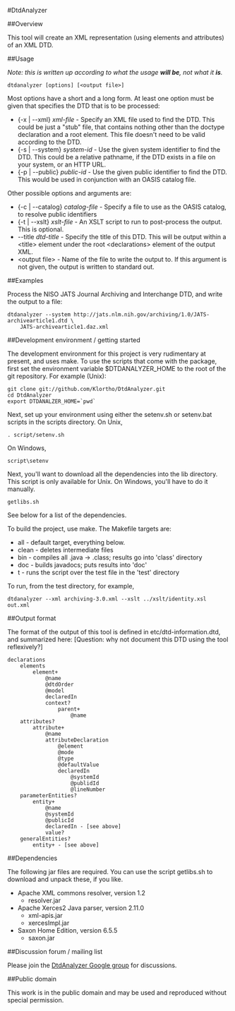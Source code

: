 ﻿#DtdAnalyzer

##Overview

This tool will create an XML representation (using elements and attributes)
of an XML DTD.

##Usage

*Note:  this is written up according to what the usage __will be__, not what it __is__.*

    dtdanalyzer [options] [<output file>]

Most options have a short and a long form.   At least one option must be given that specifies
the DTD that is to be processed:
* {-x | --xml} *xml-file* - Specify an XML file used to find the DTD.  This could be just a "stub"
  file, that contains nothing other than the doctype declaration and a root element.  This
  file doesn't need to be valid according to the DTD.
* {-s | --system} *system-id* - Use the given system identifier to find the DTD.  This could
  be a relative pathname, if the DTD exists in a file on your system, or an HTTP URL.
* {-p | --public} *public-id* - Use the given public identifier to find the DTD.  This would
  be used in conjunction with an OASIS catalog file.

Other possible options and arguments are:
* {-c | --catalog} *catalog-file* - Specify a file to use as the OASIS catalog, to resolve public
  identifiers
* {-t | --xslt} *xslt-file* - An XSLT script to run to post-process the output.  This is optional.
* --title *dtd-title* - Specify the title of this DTD.  This will be output within a &lt;title>
  element under the root &lt;declarations> element of the output XML.
* &lt;output file> - Name of the file to write the output to.  If this argument is not given,
  the output is written to standard out.

##Examples

Process the NISO JATS Journal Archiving and Interchange DTD, and write the output to a
file:

    dtdanalyzer --system http://jats.nlm.nih.gov/archiving/1.0/JATS-archivearticle1.dtd \
        JATS-archivearticle1.daz.xml


##Development environment / getting started

The development environment for this project is very rudimentary at present,
and uses make.  To use the scripts that come with the package, first set the
environment variable $DTDANALYZER_HOME to the root of the git repository.
For example (Unix):

    git clone git://github.com/Klortho/DtdAnalyzer.git
    cd DtdAnalyzer
    export DTDANALZER_HOME=`pwd`

Next, set up your environment using either the
setenv.sh or setenv.bat scripts in the scripts directory.  On Unix,

    . script/setenv.sh

On Windows,

    script\setenv

Next, you'll want to download all the dependencies into the lib directory.  This
script is only available for Unix.  On Windows, you'll have to do it manually.

    getlibs.sh

See below for a list of the dependencies.

To build the project, use make.  The Makefile targets are:

* all - default target, everything below.
* clean - deletes intermediate files
* bin - compiles all .java → .class; results go into 'class' directory
* doc - builds javadocs; puts results into 'doc'
* t - runs the script over the test file in the 'test' directory

To run, from the test directory, for example,

    dtdanalyzer --xml archiving-3.0.xml --xslt ../xslt/identity.xsl out.xml

##Output format

The format of the output of this tool is defined in etc/dtd-information.dtd, and summarized
here:  [Question:  why not document this DTD using the tool reflexively?]

    declarations
        elements
            element+
                @name
                @dtdOrder
                @model
                declaredIn
                context?
                    parent+
                        @name
        attributes?
            attribute+
                @name
                attributeDeclaration
                    @element
                    @mode
                    @type
                    @defaultValue
                    declaredIn
                        @systemId
                        @publidId
                        @lineNumber
        parameterEntities?
            entity+
                @name
                @systemId
                @publicId
                declaredIn - [see above]
                value?
        generalEntities?
            entity+ - [see above]


##Dependencies

The following jar files are required.  You can use the script getlibs.sh to download and
unpack these, if you like.

* Apache XML commons resolver, version 1.2
  * resolver.jar
* Apache Xerces2 Java parser, version 2.11.0
  * xml-apis.jar
  * xercesImpl.jar
* Saxon Home Edition, version 6.5.5
  * saxon.jar

##Discussion forum / mailing list

Please join the <a href='https://groups.google.com/d/forum/dtdanalyzer'>DtdAnalyzer Google group</a>
for discussions.

##Public domain

This work is in the public domain and may be used and reproduced without special permission.

